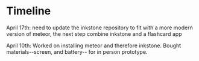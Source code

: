 
# Timeline

April 17th: need to update the inkstone repository to fit with a more modern version of meteor, the next step combine inkstone and a flashcard app

April 10th: Worked on installing meteor and therefore inkstone. Bought materials--screen, and battery-- for in person prototype.

